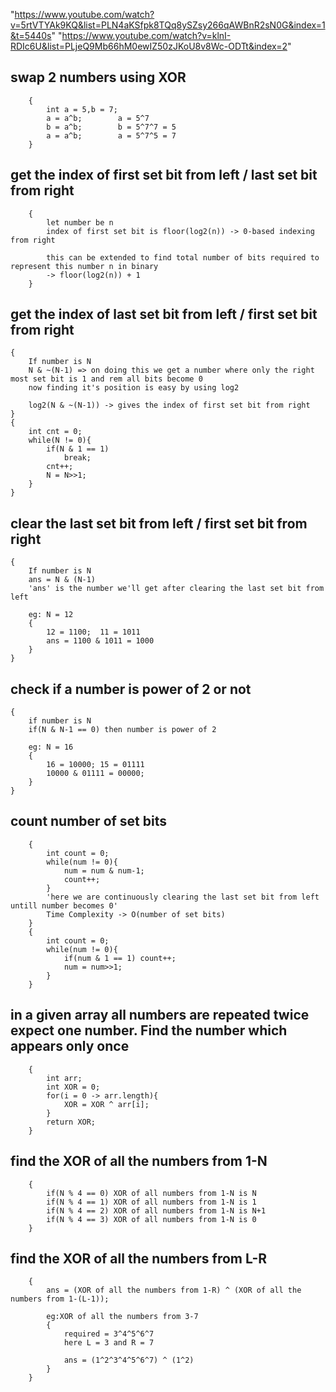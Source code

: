 "https://www.youtube.com/watch?v=5rtVTYAk9KQ&list=PLN4aKSfpk8TQq8ySZsy266qAWBnR2sN0G&index=1&t=5440s"
"https://www.youtube.com/watch?v=klnI-RDIc6U&list=PLjeQ9Mb66hM0ewIZ50zJKoU8v8Wc-ODTt&index=2"

## swap 2 numbers using XOR
```
	{
		int a = 5,b = 7;
		a = a^b;        a = 5^7
		b = a^b;		b = 5^7^7 = 5
		a = a^b;		a = 5^7^5 = 7
	}
```

## get the index of first set bit from left / last set bit from right
```
	{
		let number be n
		index of first set bit is floor(log2(n)) -> 0-based indexing from right
		
		this can be extended to find total number of bits required to represent this number n in binary
		-> floor(log2(n)) + 1
	}
```

## get the index of last set bit from left / first set bit from right
	{
		If number is N
		N & ~(N-1) => on doing this we get a number where only the right most set bit is 1 and rem all bits become 0
		now finding it's position is easy by using log2
		
		log2(N & ~(N-1)) -> gives the index of first set bit from right
	}
	{
		int cnt = 0;
		while(N != 0){
			if(N & 1 == 1)
				break;
			cnt++;
			N = N>>1;
		}
	}
	
## clear the last set bit from left / first set bit from right 
	{
		If number is N 
		ans = N & (N-1)
		'ans' is the number we'll get after clearing the last set bit from left
		
		eg: N = 12 
		{
			12 = 1100;  11 = 1011
			ans = 1100 & 1011 = 1000
		}
	}

## check if a number is power of 2 or not 
	{
		if number is N
		if(N & N-1 == 0) then number is power of 2
		
		eg: N = 16 
		{
			16 = 10000; 15 = 01111
			10000 & 01111 = 00000;
		}
	}
	
## count number of set bits
```
	{
		int count = 0;
		while(num != 0){
			num = num & num-1;
			count++;
		}
		'here we are continuously clearing the last set bit from left untill number becomes 0'
		Time Complexity -> O(number of set bits)
	}
	{
		int count = 0;
		while(num != 0){
			if(num & 1 == 1) count++;
			num = num>>1;
		}
	}
```

## in a given array all numbers are repeated twice expect one number. Find the number which appears only once
```
	{
		int arr;
		int XOR = 0;
		for(i = 0 -> arr.length){
			XOR = XOR ^ arr[i];
		}
		return XOR;
	}
```
	
## find the XOR of all the numbers from 1-N
```
	{
		if(N % 4 == 0) XOR of all numbers from 1-N is N
		if(N % 4 == 1) XOR of all numbers from 1-N is 1
		if(N % 4 == 2) XOR of all numbers from 1-N is N+1
		if(N % 4 == 3) XOR of all numbers from 1-N is 0	
	}
```
	
## find the XOR of all the numbers from L-R
```
	{
		ans = (XOR of all the numbers from 1-R) ^ (XOR of all the numbers from 1-(L-1));
		
		eg:XOR of all the numbers from 3-7
		{
			required = 3^4^5^6^7
			here L = 3 and R = 7
			
			ans = (1^2^3^4^5^6^7) ^ (1^2)
		}
	}
```